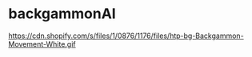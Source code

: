 # backgammonAI


https://cdn.shopify.com/s/files/1/0876/1176/files/htp-bg-Backgammon-Movement-White.gif
